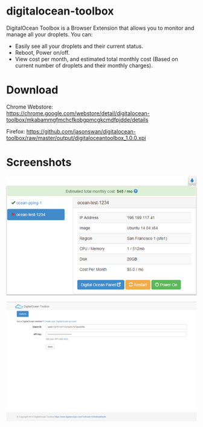 digitalocean-toolbox
====================

DigitalOcean Toolbox is a Browser Extension that allows you to monitor and manage all your droplets. You can:

- Easily see all your droplets and their current status.
- Reboot, Power on/off.
- View cost per month, and estimated total monthly cost (Based on current number of droplets and their monthly charges).

# Download

Chrome Webstore: https://chrome.google.com/webstore/detail/digitalocean-toolbox/mkabammgfmchcfkobgpmcgkcmdfpjdde/details

Firefox: https://github.com/jasonswan/digitalocean-toolbox/raw/master/output/digitaloceantoolbox_1.0.0.xpi

# Screenshots

![DigitalOcean Toolbox Screenshot](/common/icons/toolbox-screenshot-640x400.png)

![DigitalOcean Toolbox Options Screenshot](/common/icons/toolbox-options-screenshot-1280x800.png)

